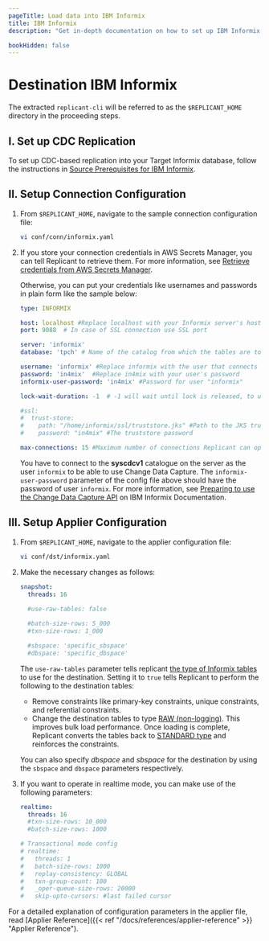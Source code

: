 ```yaml
---
pageTitle: Load data into IBM Informix
title: IBM Informix
description: "Get in-depth documentation on how to set up IBM Informix as data Target with Arcion, from setting up secure connection to enabling CDC-based replication."

bookHidden: false
---
```

# Destination IBM Informix

The extracted `replicant-cli` will be referred to as the `$REPLICANT_HOME` directory in the proceeding steps.

## I. Set up CDC Replication
To set up CDC-based replication into your Target Informix database, follow the instructions in [Source Prerequisites for IBM Informix](/docs/references/source-prerequisites/informix/).


## II. Setup Connection Configuration

1. From `$REPLICANT_HOME`, navigate to the sample connection configuration file:
    ```BASH
    vi conf/conn/informix.yaml
    ```

2. If you store your connection credentials in AWS Secrets Manager, you can tell Replicant to retrieve them. For more information, see [Retrieve credentials from AWS Secrets Manager](/docs/references/secrets-manager). 
    
    Otherwise, you can put your credentials like usernames and passwords in plain form like the sample below:
    ```YAML
    type: INFORMIX

    host: localhost #Replace localhost with your Informix server's hostname
    port: 9088  # In case of SSL connection use SSL port

    server: 'informix'
    database: 'tpch' # Name of the catalog from which the tables are to be replicated

    username: 'informix' #Replace informix with the user that connects to your Informix server
    password: 'in4mix'  #Replace in4mix with your user's password  
    informix-user-password: 'in4mix' #Password for user "informix"

    lock-wait-duration: -1  # -1 will wait until lock is released, to use a timeout set a positive number of seconds

    #ssl:
    #  trust-store: 
    #    path: "/home/informix/ssl/truststore.jks" #Path to the JKS truststore containing the trust certificate of the Informix server
    #    password: "in4mix" #The truststore password

    max-connections: 15 #Maximum number of connections Replicant can open in Informix
    ```
    You have to connect to the **syscdcv1** catalogue on the server as the user `informix` to be able to use Change Data Capture. The `informix-user-password` parameter of the config file above should have the password of user `informix`. For more information, see [Preparing to use the Change Data Capture API](https://www.ibm.com/docs/en/informix-servers/14.10?topic=api-preparing-use-change-data-capture) on IBM Informix Documentation.

## III. Setup Applier Configuration

1. From `$REPLICANT_HOME`, navigate to the applier configuration file:
    ```BASH
    vi conf/dst/informix.yaml
    ```
2. Make the necessary changes as follows:

    ```YAML
    snapshot:
      threads: 16
      
      #use-raw-tables: false 

      #batch-size-rows: 5_000
      #txn-size-rows: 1_000

      #sbspace: 'specific_sbspace'
      #dbspace: 'specific_dbspace'
    ```
    The `use-raw-tables` parameter tells replicant [the type of Informix tables](https://www.ibm.com/docs/en/informix-servers/12.10?topic=storage-table-types-informix) to use for the destination. Setting it to `true` tells Replicant to perform the following to the destination tables:

    * Remove constraints like primary-key constraints, unique constraints, and referential constraints.
    * Change the destination tables to type [RAW (non-logging)](https://www.ibm.com/docs/en/informix-servers/12.10?topic=informix-raw-tables). This improves bulk load performance. Once loading is complete, Replicant converts the tables back to [STANDARD type](https://www.ibm.com/docs/en/informix-servers/12.10?topic=informix-standard-permanent-tables) and reinforces the constraints.

    You can also specify *dbspace* and *sbspace* for the destination by using the `sbspace` and `dbspace` parameters respectively.

3. If you want to operate in realtime mode, you can make use of the following parameters:

    ```YAML
    realtime:
      threads: 16
      #txn-size-rows: 10_000
      #batch-size-rows: 1000

    # Transactional mode config
    # realtime:
    #   threads: 1
    #   batch-size-rows: 1000
    #   replay-consistency: GLOBAL
    #   txn-group-count: 100
    #   _oper-queue-size-rows: 20000
    #   skip-upto-cursors: #last failed cursor

    ```

For a detailed explanation of configuration parameters in the applier file, read [Applier Reference]({{< ref "/docs/references/applier-reference" >}} "Applier Reference").